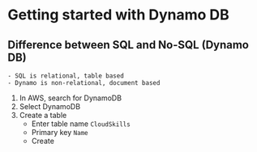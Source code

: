 # Getting started with Dynamo DB

## Difference between SQL and No-SQL (Dynamo DB)
    - SQL is relational, table based
    - Dynamo is non-relational, document based

1. In AWS, search for DynamoDB
2. Select DynamoDB
3. Create a table
    - Enter table name `CloudSkills`
    - Primary key `Name`
    - Create